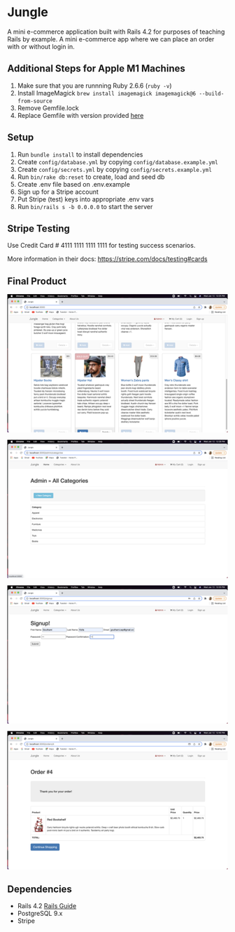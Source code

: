 # Jungle

A mini e-commerce application built with Rails 4.2 for purposes of teaching Rails by example.
A mini e-commerce app where we can  place an order with or without login in.

## Additional Steps for Apple M1 Machines

1. Make sure that you are runnning Ruby 2.6.6 (`ruby -v`)
1. Install ImageMagick `brew install imagemagick imagemagick@6 --build-from-source`
2. Remove Gemfile.lock
3. Replace Gemfile with version provided [here](https://gist.githubusercontent.com/FrancisBourgouin/831795ae12c4704687a0c2496d91a727/raw/ce8e2104f725f43e56650d404169c7b11c33a5c5/Gemfile)

## Setup

1. Run `bundle install` to install dependencies
2. Create `config/database.yml` by copying `config/database.example.yml`
3. Create `config/secrets.yml` by copying `config/secrets.example.yml`
4. Run `bin/rake db:reset` to create, load and seed db
5. Create .env file based on .env.example
6. Sign up for a Stripe account
7. Put Stripe (test) keys into appropriate .env vars
8. Run `bin/rails s -b 0.0.0.0` to start the server

## Stripe Testing

Use Credit Card # 4111 1111 1111 1111 for testing success scenarios.

More information in their docs: <https://stripe.com/docs/testing#cards>

## Final Product

!["screenshot of soldout badge"](https://github.com/gouthamikolla/jungle-rails/blob/master/docs/SoldOut%20Badge.png)

!["screenshot of added new category"](https://github.com/gouthamikolla/jungle-rails/blob/master/docs/Added_New_Category.png)

!["screenshot of SignUp page"](https://github.com/gouthamikolla/jungle-rails/blob/master/docs/SignUp_page.png)

!["screenshot of Order page"](https://github.com/gouthamikolla/jungle-rails/blob/master/docs/Order_page.png)


## Dependencies

* Rails 4.2 [Rails Guide](http://guides.rubyonrails.org/v4.2/)
* PostgreSQL 9.x
* Stripe
